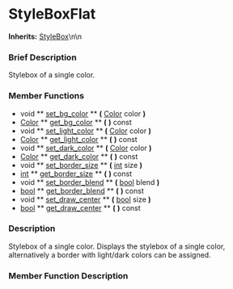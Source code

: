 #  StyleBoxFlat  
**Inherits:** [StyleBox](class_stylebox)\\n\\n
###  Brief Description  
Stylebox of a single color.

###  Member Functions 
  * void  ** [set_bg_color](#set_bg_color) **  **(** [Color](class_color) color  **)**
  * [Color](class_color)  ** [get_bg_color](#get_bg_color) **  **(** **)** const
  * void  ** [set_light_color](#set_light_color) **  **(** [Color](class_color) color  **)**
  * [Color](class_color)  ** [get_light_color](#get_light_color) **  **(** **)** const
  * void  ** [set_dark_color](#set_dark_color) **  **(** [Color](class_color) color  **)**
  * [Color](class_color)  ** [get_dark_color](#get_dark_color) **  **(** **)** const
  * void  ** [set_border_size](#set_border_size) **  **(** [int](class_int) size  **)**
  * [int](class_int)  ** [get_border_size](#get_border_size) **  **(** **)** const
  * void  ** [set_border_blend](#set_border_blend) **  **(** [bool](class_bool) blend  **)**
  * [bool](class_bool)  ** [get_border_blend](#get_border_blend) **  **(** **)** const
  * void  ** [set_draw_center](#set_draw_center) **  **(** [bool](class_bool) size  **)**
  * [bool](class_bool)  ** [get_draw_center](#get_draw_center) **  **(** **)** const

###  Description  
Stylebox of a single color. Displays the stylebox of a single color, alternatively a border with light/dark colors can be assigned.

###  Member Function Description  
